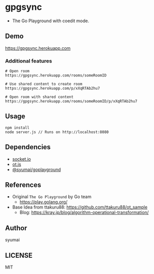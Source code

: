 # gpgsync

* The Go Playground with coedit mode.

## Demo

https://gpgsync.herokuapp.com

### Additional features

```
# Open room
https://gpgsync.herokuapp.com/rooms/someRoomID

# Use shared content to create room
https://gpgsync.herokuapp.com/p/xXqRTAb2hu7

# Open room with shared content
https://gpgsync.herokuapp.com/rooms/someRoomID/p/xXqRTAb2hu7
```

## Usage

```
npm install
node server.js // Runs on http://localhost:8080
```

## Dependencies

* [socket.io](https://socket.io/)
* [ot.js](https://github.com/Operational-Transformation/ot.js)
* [@syumai/goplayground](https://github.com/syumai/goplayground-js)

## References

* Original `The Go Playground` by Go team
  - https://play.golang.org/
* Base Idea from ttakuru88: https://github.com/ttakuru88/ot_sample
  - Blog: https://kray.jp/blog/algorithm-operational-transformation/

## Author

syumai

## LICENSE

MIT
